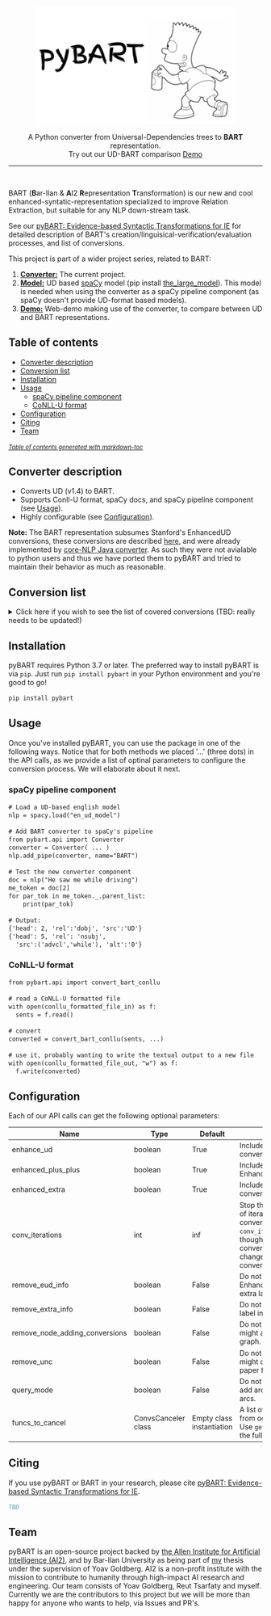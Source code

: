 <div align="center">
    <br>
    <img src="logo.png" width="400"/>
    <p>
   A Python converter from Universal-Dependencies trees to <b>BART</b> representation.<br>
        Try out our UD-BART comparison <a href="http://nlp.biu.ac.il/~aryeht/eud/">Demo</a>
    </p>
    <hr/>
</div>
<br/>

BART (**B**ar-Ilan & **A**I2 **R**epresentation **T**ransformation) is our new and cool enhanced-syntatic-representation specialized to improve Relation Extraction, but suitable for any NLP down-stream task.

See our [pyBART: Evidence-based Syntactic Transformations for IE](TBD) for detailed description of BART's creation/linguisical-verification/evaluation processes, and list of conversions.

This project is part of a wider project series, related to BART:
1. [**Converter:**](#converter-description) The current project.
2. [**Model:**](https://github.com/allenai/ud_spacy_model) UD based [spaCy](https://spacy.io/) model (pip install [the_large_model](https://storage.googleapis.com/en_ud_model/en_ud_model_lg-1.1.0.tar.gz)). This model is needed when using the converter as a spaCy pipeline component (as spaCy doesn't provide UD-format based models).
3. [**Demo:**](http://nlp.biu.ac.il/~aryeht/eud/) Web-demo making use of the converter, to compare between UD and BART representations.

## Table of contents

- [Converter description](#converter-description)
- [Conversion list](#conversion-list)
- [Installation](#installation)
- [Usage](#usage)
  * [spaCy pipeline component](#spacy-pipeline-component)
  * [CoNLL-U format](#conll-u-format)
- [Configuration](#configuration)
- [Citing](#citing)
- [Team](#team)

<small><i><a href='http://ecotrust-canada.github.io/markdown-toc/'>Table of contents generated with markdown-toc</a></i></small>

## Converter description

 * Converts UD (v1.4) to BART. 
 * Supports Conll-U format, spaCy docs, and spaCy pipeline component (see [Usage](#usage)).
 * Highly configurable (see [Configuration](#configuration)).

**Note:** The BART representation subsumes Stanford's EnhancedUD conversions, these conversions are described [here](http://www.lrec-conf.org/proceedings/lrec2016/pdf/779_Paper.pdf), and were already implemented by [core-NLP Java converter](https://nlp.stanford.edu/software/stanford-dependencies.shtml). As such they were not avialable to python users and thus we have ported them to pyBART and tried to maintain their behavior as much as reasonable.

## Conversion list

<details><summary>Click here if you wish to see the list of covered conversions (TBD: really needs to be updated!)</summary>
<p>

<table>
    <tr>
        <td></td>
        <td>[paper](https://nlp.stanford.edu/pubs/schuster2016enhanced.pdf)   (or [here](http://www.lrec-conf.org/proceedings/lrec2016/pdf/779_Paper.pdf))</td>
        <td>[UD formal guidelines   (v2)](https://universaldependencies.org/u/overview/enhanced-syntax.html)</td>
        <td>coreNLP   code</td>
        <td>Converter</td>
        <td>notes</td>
    </tr>
    <tr>
        <td>nmod/acl/advcl   case info</td>
        <td>eUD</td>
        <td>eUD   (under 'obl' for v2)</td>
        <td>eUD</td>
        <td>eUD</td>
        <td>1.   Even though multi-word prepositions are processed only under eUD++, it is   still handled under eUD to add it in the case information.&lt;br&gt;2. Lowercased (and not lemmatized - important for MWP)</td>
    </tr>
    <tr>
        <td>Passive   agent</td>
        <td>-</td>
        <td>-</td>
        <td>eUD</td>
        <td>eUD</td>
        <td>Only   if the nmod both has a "by" son and has an 'auxpass' sibling, then   instead of nmod:by we fix to nmod:agent</td>
    </tr>
    <tr>
        <td>conj   case info</td>
        <td>eUD</td>
        <td>eUD</td>
        <td>eUD</td>
        <td>eUD</td>
        <td>1.   Adds the type of conjunction to all conjunct relations&lt;br&gt;2. Some multi-word coordination markers are collapsed to conj:and or   conj:negcc</td>
    </tr>
    <tr>
        <td>Process   Multi-word prepositions</td>
        <td>eUD++</td>
        <td>eUD   (?)</td>
        <td>eUD++</td>
        <td>eUD++</td>
        <td>Predetermined   lists of 2w and 3w preps.</td>
    </tr>
    <tr>
        <td>Demote   quantificational modifiers (A.K.A Partitives and light noun constructions)</td>
        <td>eUD++</td>
        <td>(see   [here](https://universaldependencies.org/u/overview/enhanced-syntax.html#additional-enhancements))</td>
        <td>eUD++</td>
        <td>eUD++</td>
        <td>Predetermined   list of the quantifier or light noun.</td>
    </tr>
    <tr>
        <td>Conjoined   prepositions and prepositional phrases</td>
        <td>eUD++</td>
        <td>-</td>
        <td>eUD++</td>
        <td>eUD++</td>
        <td></td>
    </tr>
    <tr>
        <td>Propagated   governors and dependents</td>
        <td>eUD   (A, B, C)</td>
        <td>eUD   (A, B, C, D)</td>
        <td>eUD   (A, B, C)</td>
        <td>eUD   (A, B, C)</td>
        <td>1.   This includes: (A) conjoined noun phrases, (B) conjoined adjectival phrases,   (C) subjects of conjoined verbs, and (D) objects of conjoined verbs.&lt;br&gt;2. Notice (D) is relevant to be added theoretically but was omitted for   practical uncertainty (see 4.2 at the paper).</td>
    </tr>
    <tr>
        <td>Subjects   of controlled verbs</td>
        <td>eUD</td>
        <td>eUD</td>
        <td>eUD</td>
        <td>eUD</td>
        <td>1.   Includes the special case of 'to' with no following verb ("he decided   not to").&lt;br&gt;2. Heuristic for choosing the propagated subject (according to coreNLP   docu): if the control verb has an object it is propagated as the subject of   the controlled verb, otherwise they use the subject of the control verb.</td>
    </tr>
    <tr>
        <td>Subjects   of controlled verbs - when 'to' marker is missing</td>
        <td>?</td>
        <td>?</td>
        <td>-</td>
        <td>extra</td>
        <td>1.   Example: "I started reading the book"&lt;br&gt;2. For some reason not included in the coreNLP code, unsure why</td>
    </tr>
    <tr>
        <td>Relative   pronouns</td>
        <td>eUD++</td>
        <td>eUD   (?)</td>
        <td>eUD++</td>
        <td>eUD++</td>
        <td></td>
    </tr>
    <tr>
        <td>Reduced   relative clause</td>
        <td>-</td>
        <td>eUD   (?)</td>
        <td>-</td>
        <td>extra</td>
        <td></td>
    </tr>
    <tr>
        <td>Subjects   of adverbial clauses</td>
        <td>-</td>
        <td>-</td>
        <td>-</td>
        <td>extra</td>
        <td>Heuristic   for choosing the propagated entity:&lt;br&gt;1. If the marker is "to", the object (if it is animated - but for   now we don’t enforce it) of the main clause is propagated as subject,   otherwise the subject of the main clause is propagated.&lt;br&gt;2. Else, if the marker is not one of "as/so/when/if" (this   includes no marker at all which is mostly equivalent to "while"   marker), both the subject and the object of the main clause are equivalent   options (unless no object found, then the subject is propagated).</td>
    </tr>
    <tr>
        <td>Noun-modifying   participles</td>
        <td>(see   [here](https://www.aclweb.org/anthology/W17-6507))</td>
        <td>-</td>
        <td>-</td>
        <td>extra</td>
        <td></td>
    </tr>
    <tr>
        <td>Correct   possible subject of Noun-modifying participles</td>
        <td>-</td>
        <td>-</td>
        <td>-</td>
        <td>extra</td>
        <td>1.   This is a correctness of the subject decision of the previous bullet.&lt;br&gt;2. If the noun being modified is an object/modifier of a verb with some   subject, then that subject might be the subject of the Noun-modifying   participle as well. (it is uncertain, and seems to be correct only for the   more abstract nouns, but that’s just a first impression).</td>
    </tr>
    <tr>
        <td>Propagated   modifiers (in conjunction constructions)</td>
        <td>-</td>
        <td>-</td>
        <td>-</td>
        <td>extra</td>
        <td>Heuristics and assumptions:&lt;br&gt;1. Modifiers that appear after both parts of the conjunction may (the ratio   should be researched) refer to both parts. Moreover, If the modifiers father   is not the immediate conjunction part, then all the conjunction parts between   the father and the modifier are (most probably) modified by the   modifier.&lt;br&gt;2. If the modifier father is the immediate conjunction part, we propagate   the modifier backward only if the new father, doesn't have any modifiers sons   (this is to restrict a bit the amount of false-positives).&lt;br&gt;3. We don’t propagate modifier forwardly (that is, if the conjunct part   appears after the modifier, we assume they don’t refer).&lt;br&gt;4. Should be tested for cost/effectiveness as it may bring many   false-positives.</td>
    </tr>
    <tr>
        <td>Locative   and temporal adverbial modifier propagation (indexicals)</td>
        <td>-</td>
        <td>-</td>
        <td>-</td>
        <td>extra</td>
        <td>1.   Rational: If a locative or temporal adverbial modifier is stretched away from   the verb through a subject/object/modifier(nmod) it should be applied as well   to the verb itself.&lt;br&gt;2. Example: "He was running around, in these woods here".</td>
    </tr>
    <tr>
        <td>Subject   propagation of 'dep'</td>
        <td>-</td>
        <td>-</td>
        <td>-</td>
        <td>extra</td>
        <td>Rational:   'dep' is already problematic, as the parser didn't know what relation to   assign it.     In case the secondary clause doesn't have a subject, most probably it   should come from the main clause. It is probably an advcl/conj/parataxis/or   so that was missing some marker/cc/punctuation/etc.</td>
    </tr>
    <tr>
        <td>Apposition   propagation</td>
        <td>(see   [here](https://arxiv.org/pdf/1603.01648.pdf))</td>
        <td>-</td>
        <td>-</td>
        <td>extra</td>
        <td></td>
    </tr>
    <tr>
        <td>nmod propagation through subj/obj/nmod</td>
        <td>-</td>
        <td>-</td>
        <td>-</td>
        <td>extra</td>
        <td>For now we propagate only modifiers cased by 'like' or 'such_as' prepositions (As they imply reflexivity), and we copy their heads' relation (that is, obj for obj subj for subj and nmod for nmod with its corresponding case).</td>
    </tr>
    <tr>
        <td>possessive</td>
        <td>-</td>
        <td>-</td>
        <td>-</td>
        <td>extra</td>
        <td>Share possessive modifiers through conjunctions (e.g. My father and mother went home -&gt; My father and (my) mother...</td>
    </tr>
    <tr>
        <td>Expanding multi word prepositions</td>
        <td>-</td>
        <td>-</td>
        <td>-</td>
        <td>extra</td>
        <td>Add an nmod relation when advmod+nmod is observed while concatinating the advmod and preposition to be the new modifiers preposition (this expands the closed set of eUD's 'Process Multi-word preposition').</td>
    </tr>
    <tr>
        <td>Active-passive   alteration</td>
        <td>(see   [here](https://www.aclweb.org/anthology/W17-6507))</td>
        <td>-</td>
        <td>-</td>
        <td>extra</td>
        <td>Invert subject and object of passive construction (while keeping the old ones).</td>
    </tr>
    <tr>
        <td>Copula   alteration</td>
        <td>-</td>
        <td>-</td>
        <td>-</td>
        <td>extra</td>
        <td>Add   a verb placeholder, reconstruct the tree as if the verb was there.</td>
    </tr>
    <tr>
        <td>Hyphen   alteration</td>
        <td>-</td>
        <td>-</td>
        <td>-</td>
        <td>extra</td>
        <td>Add subject and modifier relations to the verb in the middle of an noun-verb adjectival modifing another noun (e.g. a Miami-based company).</td>
    </tr>
</table>
</p>
</details>

## Installation

pyBART requires Python 3.7 or later. The preferred way to install pyBART is via `pip`. Just run `pip install pybart` in your Python environment and you're good to go!

   ```bash
   pip install pybart
   ```

## Usage

Once you've installed pyBART, you can use the package in one of the following ways.
Notice that for both methods we placed '...' (three dots) in the API calls, as we provide a list of optinal parameters to configure the conversion process. We will elaborate about it next.

### spaCy pipeline component

```
# Load a UD-based english model
nlp = spacy.load("en_ud_model")

# Add BART converter to spaCy's pipeline
from pybart.api import Converter
converter = Converter( ... )
nlp.add_pipe(converter, name="BART")

# Test the new converter component
doc = nlp("He saw me while driving")
me_token = doc[2]
for par_tok in me_token._.parent_list:
    print(par_tok)

# Output:
{'head': 2, 'rel':'dobj', 'src':'UD'}
{'head': 5, 'rel': 'nsubj',
  'src':('advcl','while'), 'alt':'0'}
```

### CoNLL-U format

```
from pybart.api import convert_bart_conllu

# read a CoNLL-U formatted file
with open(conllu_formatted_file_in) as f:
  sents = f.read()

# convert
converted = convert_bart_conllu(sents, ...)

# use it, probably wanting to write the textual output to a new file
with open(conllu_formatted_file_out, "w") as f:
  f.write(converted)
```

## Configuration

Each of our API calls can get the following optional parameters:

[//]: # (<style>.tablelines table, .tablelines td, .tablelines th {border: 1px solid black;}</style>)



| Name | Type | Default | Explanation |
|------|------|-------------|----|
| enhance_ud | boolean | True | Include Stanford's EnhancedUD conversions. |
| enhanced_plus_plus | boolean | True | Include Stanford's EnhancedUD++ conversions. |
| enhanced_extra | boolean | True | Include BART's unique conversions. |
| conv_iterations | int | inf | Stop the (defaultive) behaivor of iterating on the list of conversions after `conv_iterations` iterations, though before reaching convergance (that is, no change in graph when conversion-list is applied). |
| remove_eud_info | boolean | False | Do not include Stanford's EnhancedUD&EnhancedUD++'s extra label information. |
| remove_extra_info | boolean | False | Do not include BART's extra label information. |
| remove_node_adding_conversions | boolean | False | Do not include conversions that might add nodes to the given graph. |
| remove_unc | boolean | False | Do not include conversions that might contain `uncertainty` (see paper for detailed explanation). |
| query_mode | boolean | False | Do not include conversions that add arcs rather than reorder arcs. |
| funcs_to_cancel | ConvsCanceler class | Empty class instantiation | A list of conversions to prevent from occuring by their names. Use `get_conversion_names` for the full conversion name list |

[//]: # ({: .tablelines})

## Citing

If you use pyBART or BART in your research, please cite [pyBART: Evidence-based Syntactic Transformations for IE](TBD).

```bibtex
TBD
```

## Team

pyBART is an open-source project backed by [the Allen Institute for Artificial Intelligence (AI2)](https://allenai.org/), and by Bar-Ilan University as being part of [my](https://github.com/aryehgigi) thesis under the supervision of Yoav Goldberg.
AI2 is a non-profit institute with the mission to contribute to humanity through high-impact AI research and engineering.
Our team consists of Yoav Goldberg, Reut Tsarfaty and myself. Currently we are the contributors to this project but we will be more than happy for anyone who wants to help, via Issues and PR's.
